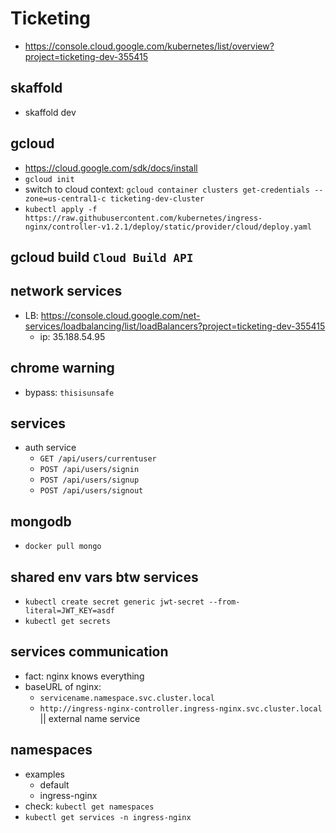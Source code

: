 # Ticketing
- https://console.cloud.google.com/kubernetes/list/overview?project=ticketing-dev-355415

## skaffold
- skaffold dev

## gcloud
- https://cloud.google.com/sdk/docs/install
- `gcloud init`
- switch to cloud context: `gcloud container clusters get-credentials --zone=us-central1-c ticketing-dev-cluster`
- `kubectl apply -f https://raw.githubusercontent.com/kubernetes/ingress-nginx/controller-v1.2.1/deploy/static/provider/cloud/deploy.yaml`

## gcloud build `Cloud Build API`

## network services

- LB: https://console.cloud.google.com/net-services/loadbalancing/list/loadBalancers?project=ticketing-dev-355415
    - ip: 35.188.54.95

## chrome warning
- bypass: `thisisunsafe`

## services
- auth service
    - `GET /api/users/currentuser`
    - `POST /api/users/signin`
    - `POST /api/users/signup`
    - `POST /api/users/signout`

## mongodb
- `docker pull mongo`

## shared env vars btw services
- `kubectl create secret generic jwt-secret --from-literal=JWT_KEY=asdf`
- `kubectl get secrets`

## services communication
- fact: nginx knows everything
- baseURL of nginx: 
    - `servicename.namespace.svc.cluster.local`
    - `http://ingress-nginx-controller.ingress-nginx.svc.cluster.local` || external name service


## namespaces
- examples
    - default
    - ingress-nginx
- check: `kubectl get namespaces`
- `kubectl get services -n ingress-nginx`